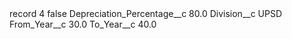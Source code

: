 <?xml version="1.0" encoding="UTF-8"?>
<CustomMetadata xmlns="http://soap.sforce.com/2006/04/metadata" xmlns:xsi="http://www.w3.org/2001/XMLSchema-instance" xmlns:xsd="http://www.w3.org/2001/XMLSchema">
    <label>record 4</label>
    <protected>false</protected>
    <values>
        <field>Depreciation_Percentage__c</field>
        <value xsi:type="xsd:double">80.0</value>
    </values>
    <values>
        <field>Division__c</field>
        <value xsi:type="xsd:string">UPSD</value>
    </values>
    <values>
        <field>From_Year__c</field>
        <value xsi:type="xsd:double">30.0</value>
    </values>
    <values>
        <field>To_Year__c</field>
        <value xsi:type="xsd:double">40.0</value>
    </values>
</CustomMetadata>
